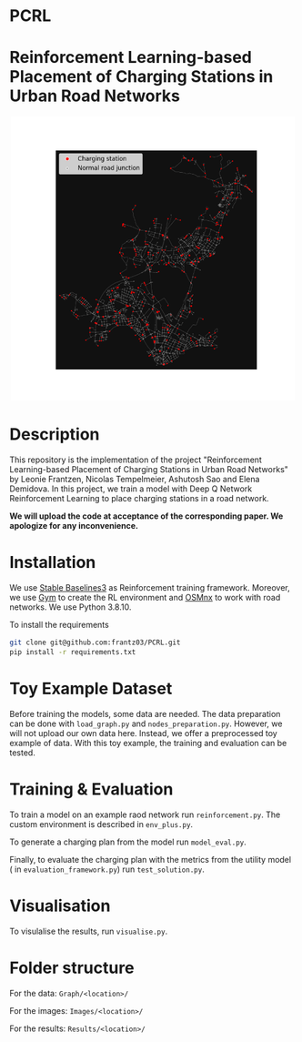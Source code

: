 # PCRL
# Reinforcement Learning-based Placement of Charging Stations in Urban Road Networks

<p align="center">
<img src="https://github.com/frantz03/PCRL/blob/main/RL_Dresden_mini.png" width="500">
</p>


# Description
This repository is the implementation of the project "Reinforcement Learning-based Placement of Charging Stations in Urban Road Networks" by Leonie Frantzen, Nicolas Tempelmeier, Ashutosh Sao and Elena Demidova. In this project, we train a model with Deep Q Network Reinforcement Learning to place charging stations in a road network.

**We will upload the code at acceptance of the corresponding paper. We apologize for any inconvenience.**

# Installation
We use [Stable Baselines3](https://github.com/DLR-RM/stable-baselines3) as Reinforcement training framework. Moreover, we use [Gym](https://github.com/openai/gym) to create the RL environment and [OSMnx](https://github.com/gboeing/osmnx) to work with road networks. We use Python 3.8.10.

To install the requirements
```bash
git clone git@github.com:frantz03/PCRL.git
pip install -r requirements.txt
```

# Toy Example Dataset
Before training the models, some data are needed. The data preparation can be done with 
`load_graph.py` and `nodes_preparation.py`. However, we will not upload our own data here. 
Instead, we offer a preprocessed toy example of data. With this toy example, the training and 
evaluation can be tested.


# Training & Evaluation
To train a model on an example raod network run `reinforcement.py`. The custom environment
is described in `env_plus.py`.

To generate a charging plan from the model run `model_eval.py`.

Finally, to evaluate the charging plan with the metrics from the utility model ( in
`evaluation_framework.py`) run `test_solution.py`.

# Visualisation
To visulalise the results, run `visualise.py`.

# Folder structure 
For the data: `Graph/<location>/`

For the images: `Images/<location>/`

For the results: `Results/<location>/`



   

